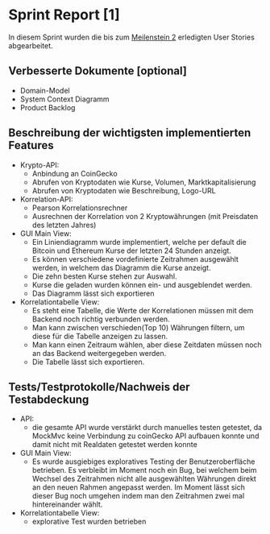 # Sprint Report [1]

In diesem Sprint wurden die bis zum [Meilenstein 2](meilenstein-url) erledigten User Stories abgearbeitet.


## Verbesserte Dokumente [optional]

- Domain-Model
- System Context Diagramm
- Product Backlog


## Beschreibung der wichtigsten implementierten Features
 - Krypto-API:
    - Anbindung an CoinGecko
    - Abrufen von Kryptodaten wie Kurse, Volumen, Marktkapitalisierung
    - Abrufen von Kryptodaten wie Beschreibung, Logo-URL
 - Korrelation-API:
    - Pearson Korrelationsrechner
    - Ausrechnen der Korrelation von 2 Kryptowährungen (mit Preisdaten des letzten Jahres)
 - GUI Main View:
    - Ein Liniendiagramm wurde implementiert, welche per default die Bitcoin und Ethereum Kurse der letzten 24 Stunden anzeigt.
    - Es können verschiedene vordefinierte Zeitrahmen ausgewählt werden, in welchem das Diagramm die Kurse anzeigt.
    - Die zehn besten Kurse stehen zur Auswahl.
    - Kurse die geladen wurden können ein- und ausgeblendet werden.
    - Das Diagramm lässt sich exportieren 
 - Korrelationtabelle View:
    - Es steht eine Tabelle, die Werte der Korrelationen müssen mit dem Backend noch richtig verbunden werden.
    - Man kann zwischen verschieden(Top 10) Währungen filtern, um diese für die Tabelle anzeigen zu lassen.
    - Man kann einen Zeitraum wählen, aber diese Zeitdaten müssen noch an das Backend weitergegeben werden.
    - Die Tabelle lässt sich exportieren.

## Tests/Testprotokolle/Nachweis der Testabdeckung

- API:
    - die gesamte API wurde verstärkt durch manuelles testen getestet, da MockMvc keine Verbindung zu coinGecko API aufbauen konnte und damit nicht mit Realdaten getestet werden konnte
- GUI Main View:
    - Es wurde ausgiebiges exploratives Testing der Benutzeroberfläche betrieben. Es verbleibt im Moment noch ein Bug, bei welchem beim Wechsel des Zeitrahmen nicht alle ausgewählten Währungen direkt an den neuen    Rahmen angepasst werden. Im Moment lässt sich dieser Bug noch umgehen indem man den Zeitrahmen zwei mal hintereinander wählt.
- Korrelationtabelle View:
    - explorative Test wurden betrieben